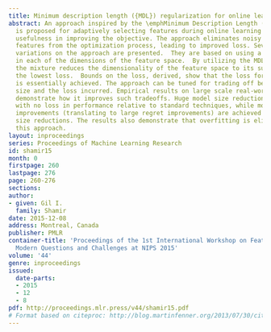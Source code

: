 ```yaml
---
title: Minimum description length ({MDL}) regularization for online learning
abstract: An approach inspired by the \emphMinimum Description Length (MDL) principle
  is proposed for adaptively selecting features during online learning based on their
  usefulness in improving the objective. The approach eliminates noisy or useless
  features from the optimization process, leading to improved loss. Several algorithmic
  variations on the approach are presented.  They are based on using a Bayesian mixture
  in each of the dimensions of the feature space.  By utilizing the MDL principle,
  the mixture reduces the dimensionality of the feature space to its subspace with
  the lowest loss.  Bounds on the loss, derived, show that the loss for that subspace
  is essentially achieved. The approach can be tuned for trading off between model
  size and the loss incurred. Empirical results on large scale real-world systems
  demonstrate how it improves such tradeoffs. Huge model size reductions can be achieved
  with no loss in performance relative to standard techniques, while moderate loss
  improvements (translating to large regret improvements) are achieved with moderate
  size reductions. The results also demonstrate that overfitting is eliminated by
  this approach.
layout: inproceedings
series: Proceedings of Machine Learning Research
id: shamir15
month: 0
firstpage: 260
lastpage: 276
page: 260-276
sections: 
author:
- given: Gil I.
  family: Shamir
date: 2015-12-08
address: Montreal, Canada
publisher: PMLR
container-title: 'Proceedings of the 1st International Workshop on Feature Extraction:
  Modern Questions and Challenges at NIPS 2015'
volume: '44'
genre: inproceedings
issued:
  date-parts:
  - 2015
  - 12
  - 8
pdf: http://proceedings.mlr.press/v44/shamir15.pdf
# Format based on citeproc: http://blog.martinfenner.org/2013/07/30/citeproc-yaml-for-bibliographies/
---
```

